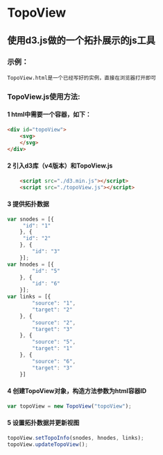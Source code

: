 # TopoView
## 使用d3.js做的一个拓扑展示的js工具

### 示例：
    TopoView.html是一个已经写好的实例，直接在浏览器打开即可

### TopoView.js使用方法:

#### 1 html中需要一个容器，如下：
```html
<div id="topoView">
	<svg>
	</svg>
</div>
```
#### 2 引入d3库（v4版本）和TopoView.js
```html
	<script src="./d3.min.js"></script>
	<script src="./topoView.js"></script>
```	
#### 3 提供拓扑数据
```javascript
var snodes = [{
     "id": "1"
    }, {
     "id": "2"
    }, {
        "id": "3"
    }];
var hnodes = [{
        "id": "5"
    }, {
        "id": "6"
    }];
var links = [{
        "source": "1",
        "target": "2"
    }, {
        "source": "2",
        "target": "3"
    }, {
        "source": "5",
        "target": "1"
    }, {
        "source": "6",
        "target": "3"
    }]
```	
#### 4 创建TopoView对象，构造方法参数为html容器ID
```javascript
var topoView = new TopoView("topoView"); 
```
#### 5 设置拓扑数据并更新视图
```javascript
topoView.setTopoInfo(snodes, hnodes, links);
topoView.updateTopoView();
```
	

